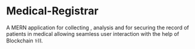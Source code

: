 # Medical-Registrar
A MERN application for collecting , analysis and for securing the record of patients in medical allowing seamless user interaction with the help of Blockchain ⚕️⛓️.
